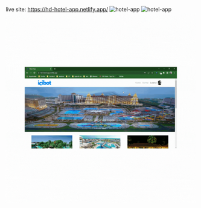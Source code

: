 live site: https://hd-hotel-app.netlify.app/
![hotel-app](https://github.com/HarunDyn/hotel-app-react/blob/main/hotel-app-1.gif)
![hotel-app](https://github.com/HarunDyn/hotel-app-react/blob/main/hotel-app-2.gif)
![hotel-app](https://github.com/HarunDyn/hotel-app-react/blob/main/hotel_app_3.gif)
